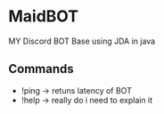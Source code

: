 # MaidBOT
MY Discord BOT Base using JDA in java
 ## Commands
 - !ping -> retuns latency of BOT
 - !help -> really do i need to explain it
